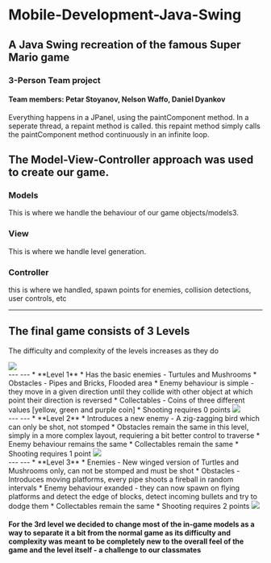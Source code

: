 # Mobile-Development-Java-Swing
## A Java Swing recreation of the famous Super Mario game
### 3-Person Team project
#### Team members: Petar Stoyanov, Nelson Waffo, Daniel Dyankov

Everything happens in a JPanel, using the paintComponent method. 
In a seperate thread, a repaint method is called. this repaint method simply calls the paintComponent method continuously in an infinite loop.

## The Model-View-Controller approach was used to create our game. 
### Models
This is where we handle the behaviour of our game objects/models3.

### View
This is where we handle level generation.

### Controller
this is where we handled, spawn points for enemies, collision detections, user controls, etc

--- --- 

## The final game consists of 3 Levels
The difficulty and complexity of the levels increases as they do

<img src="https://imgur.com/KAWUO5C.png">
<br>
--- ---
* **Level 1**
  * Has the basic enemies - Turtules and Mushrooms
  * Obstacles - Pipes and Bricks, Flooded area
  * Enemy behaviour is simple - they move in a given direction until they collide with other object at which point their direction is reversed
  * Collectables - Coins of three different values [yellow, green and purple coin]
  * Shooting requires 0 points
<img src="https://imgur.com/eOQ8AxE.png">
<br>
--- ---
* **Level 2**
  * Introduces a new enemy - A zig-zagging bird which can only be shot, not stomped
  * Obstacles remain the same in this level, simply in a more complex layout, requiering a bit better control to traverse
  * Enemy behaviour remains the same
  * Collectables remain the same
  * Shooting requires 1 point
<img src="https://imgur.com/oZpKChz.png"> 
<br>
--- ---
* **Level 3**
  * Enemies - New winged version of Turtles and Mushrooms only, can not be stomped and must be shot
  * Obstacles - Introduces moving platforms, every pipe shoots a fireball in random intervals
  * Enemy behaviour exanded - they can now spawn on flying platforms and detect the edge of blocks, detect incoming bullets and try to dodge them
  * Collectables remain the same
  * Shooting requires 2 points
<img src="https://imgur.com/evba9II.png">

#### For the 3rd level we decided to change most of the in-game models as a way to separate it a bit from the normal game as its difficulty and complexity was meant to be completely new to the overall feel of the game and the level itself - a challenge to our classmates
